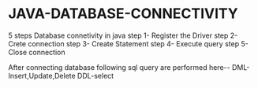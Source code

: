 # JAVA-DATABASE-CONNECTIVITY
5 steps Database connetivity in java
step 1- Register the Driver
step 2- Crete connection
step 3- Create Statement
step 4- Execute query
step 5- Close  connection

After connecting database following sql query are performed here--
DML-Insert,Update,Delete
DDL-select
